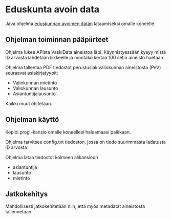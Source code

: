 # Eduskunta avoin data
Java ohjelma [eduskunnan avoimen datan](http://avoindata.eduskunta.fi/) lataamiseksi omalle koneelle.

## Ohjelman toiminnan pääpiirteet
Ohjelma lukee APIsta VaskiData aineistoa läpi. Käynnistyessään kysyy mistä ID arvosta lähdetään liikkeelle ja montako kertaa 100 setin aineisto haetaan. 

Ohjelma tallentaa PDF tiedostot perustuslakivaliokunnan aineistosta (PeV) seuraavat asiakirjatyypit:
- Valiokunnan mietintö 
- Valiokunnan lausunto
- Asiantuntijalausunto

Kaikki muut ohitetaan. 

## Ohjelman käyttö
Kopioi prog -kansio omalle koneellesi haluamaasi paikkaan. 

Ohjelma tarvitsee config.txt tiedoston, jossa on tiedo suurimmasta ladatusta ID arvosta

Ohjelma lataa tiedostot kolmeen alikansioon
- asiantuntija
- lausunto 
- mietintö

## Jatkokehitys
Mahdollisesti jatkokehitetään niin, että myös metadatat aineistosta tallennetaan. 

